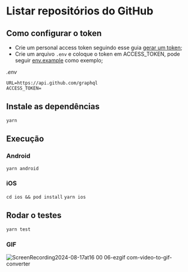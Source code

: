 # Listar repositórios do GitHub

## Como configurar o token

-   Crie um personal access token seguindo esse guia [gerar um token](https://docs.github.com/pt/graphql/guides/forming-calls-with-graphql#authenticating-with-graphql);
-   Crie um arquivo `.env` e coloque o token em ACCESS_TOKEN, pode seguir [env.example](/.env.example) como exemplo;

_.env_

```
URL=https://api.github.com/graphql
ACCESS_TOKEN=
```

## Instale as dependências

`yarn`

## Execução

### Android

`yarn android`

### iOS

`cd ios && pod install`
`yarn ios`

## Rodar o testes

`yarn test`

### GIF
![ScreenRecording2024-08-17at16 00 06-ezgif com-video-to-gif-converter](https://github.com/user-attachments/assets/a211f93f-8842-4ea2-88a9-a9bee4798bf5)
